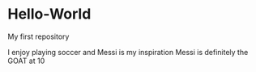 # Hello-World
My first repository

I enjoy playing soccer and Messi is my inspiration
Messi is definitely the GOAT at 10
